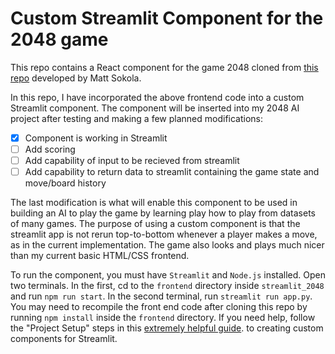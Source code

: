 # Custom Streamlit Component for the 2048 game

This repo contains a React component for the game 2048 cloned from [this repo](https://github.com/mateuszsokola/2048-in-react/) developed by Matt Sokola.

In this repo, I have incorporated the above frontend code into a custom Streamlit component. The component will be inserted into my 2048 AI project after testing and making a few planned modifications:
 - [X] Component is working in Streamlit
 - [ ] Add scoring
 - [ ] Add capability of input to be recieved from streamlit
 - [ ] Add capability to return data to streamlit containing the game state and move/board history

The last modification is what will enable this component to be used in building an AI to play the game by learning play how to play from datasets of many games. The purpose of using a custom component is that the streamlit app is not rerun top-to-bottom whenever a player makes a move, as in the current implementation. The game also looks and plays much nicer than my current basic HTML/CSS frontend.

To run the component, you must have `Streamlit` and `Node.js` installed. Open two terminals. In the first, cd to the `frontend` directory inside `streamlit_2048` and run `npm run start`. In the second terminal, run `streamlit run app.py`. You may need to recompile the front end code after cloning this repo by running `npm install` inside the `frontend` directory. If you need help, follow the "Project Setup" steps in this [extremely helpful guide](https://streamlit-components-tutorial.netlify.app/). to creating custom components for Streamlit.